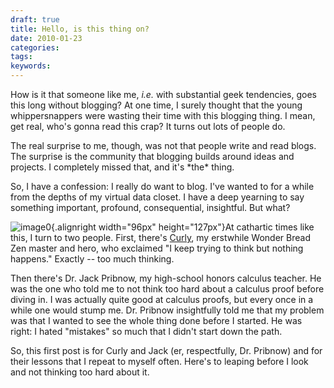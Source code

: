 ```yaml
---
draft: true
title: Hello, is this thing on?
date: 2010-01-23
categories:
tags:
keywords:
---
```


How is it that someone like me, *i.e.* with substantial geek tendencies,
goes this long without blogging? At one time, I surely thought that the
young whippersnappers were wasting their time with this blogging thing.
I mean, get real, who's gonna read this crap? It turns out lots of
people do.

The real surprise to me, though, was not that people write and read
blogs. The surprise is the community that blogging builds around ideas
and projects. I completely missed that, and it's \*the\* thing.

So, I have a confession: I really do want to blog. I've wanted to for a
while from the depths of my virtual data closet. I have a deep yearning
to say something important, profound, consequential, insightful. But
what?

![image0](http://upload.wikimedia.org/wikipedia/en/thumb/4/4e/Curlyhoward.jpg/200px-Curlyhoward.jpg){.alignright
width="96px" height="127px"}At cathartic times like this, I turn to two
people. First, there's
[Curly](http://en.wikipedia.org/wiki/Curly_Howard), my erstwhile Wonder
Bread Zen master and hero, who exclaimed "I keep trying to think but
nothing happens." Exactly -- too much thinking.

Then there's Dr. Jack Pribnow, my high-school honors calculus teacher.
He was the one who told me to not think too hard about a calculus proof
before diving in. I was actually quite good at calculus proofs, but
every once in a while one would stump me. Dr. Pribnow insightfully told
me that my problem was that I wanted to see the whole thing done before
I started. He was right: I hated "mistakes" so much that I didn't start
down the path.

So, this first post is for Curly and Jack (er, respectfully, Dr.
Pribnow) and for their lessons that I repeat to myself often. Here's to
leaping before I look and not thinking too hard about it.
